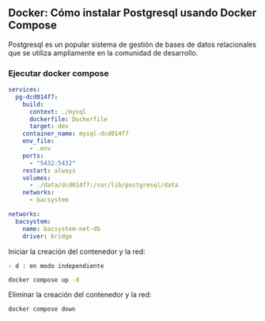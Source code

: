 ## Docker: Cómo instalar Postgresql usando Docker Compose

Postgresql es un popular sistema de gestión de bases de datos relacionales que se utiliza ampliamente en la comunidad de
desarrollo.

### Ejecutar docker compose

```yml
services:
  pg-dcd014f7:
    build:
      context: ./mysql
      dockerfile: Dockerfile
      target: dev
    container_name: mysql-dcd014f7
    env_file:
      - .env
    ports:
      - "5432:5432"
    restart: always
    volumes:
      - ./data/dcd014f7:/var/lib/postgresql/data
    networks:
      - bacsystem

networks:
  bacsystem:
    name: bacsystem-net-db
    driver: bridge
```

Iniciar la creación del contenedor y la red:

`- d : en modo independiente`

```bash
docker compose up -d
```

Eliminar la creación del contenedor y la red:

```bash
docker compose down
```



